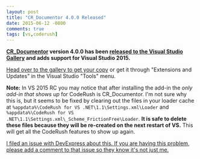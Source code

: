```yaml
---
layout: post
title: "CR_Documentor 4.0.0 Released"
date: 2015-06-12 -0800
comments: true
tags: [vs,coderush]
---
```

**[CR_Documentor](https://github.com/tillig/CR_Documentor) version 4.0.0 has been [released to the Visual Studio Gallery](https://visualstudiogallery.msdn.microsoft.com/668a65b5-2468-4afa-b78d-8c369850e2b2) and adds support for Visual Studio 2015.**

[Head over to the gallery to get your copy](https://visualstudiogallery.msdn.microsoft.com/668a65b5-2468-4afa-b78d-8c369850e2b2) or get it through "Extensions and Updates" in the Visual Studio "Tools" menu.

**Note:** In VS 2015 RC you may notice that after installing the add-in the _only add-in that shows up_ for CodeRush is CR\_Documentor. I'm not sure why this is, but it seems to be fixed by clearing out the files in your loader cache at `%appdata%\CodeRush for VS .NET\1.1\Settings.xml\Loader` and `%appdata%\CodeRush for VS .NET\1.1\Settings.xml\_Scheme_FrictionFree\Loader`. **It is safe to delete these files because they will be re-created on the next restart of VS.** This will get all the CodeRush features to show up again.

[I filed an issue with DevExpress about this. If you are having this problem, please add a comment to that issue so they know it's not just me.](https://www.devexpress.com/support/center/Question/Details/T254485)
